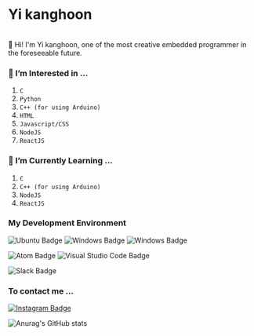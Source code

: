 <!---
-   👋 Hi, I’m @hoon5083
-   👀 I’m interested in ...
-   🌱 I’m currently learning ...
-   💞️ I’m looking to collaborate on ...
-   📫 How to reach me ... testtest

hoon5083/hoon5083 is a ✨ special ✨ repository because its `README.md` (this file) appears on your GitHub profile.
You can click the Preview link to take a look at your changes.
--->

# Yi kanghoon
<br>👋 Hi! I'm Yi kanghoon, one of the most creative embedded programmer in the foreseeable future.<br/>

### 👀 I’m Interested in ...
1. `C`
2. `Python`
3. `C++ (for using Arduino)`
4. `HTML`
5. `Javascript/CSS`
6. `NodeJS`
7. `ReactJS`<br/>

### 🌱 I’m Currently Learning ...
1. `C`
2. `C++ (for using Arduino)`
3. `NodeJS`
4. `ReactJS`<br/>

### My Development Environment<br>
![Ubuntu Badge](https://img.shields.io/badge/Ubuntu-E95420?style=?style=flat-square&logo=Ubuntu&logoColor=white) ![Windows Badge](https://img.shields.io/badge/Linux-FCC624?style=?style=flat-square&logo=Linux&logoColor=white) ![Windows Badge](https://img.shields.io/badge/Windows-0078D6?style=?style=flat-square&logo=Windows&logoColor=white)

![Atom Badge](https://img.shields.io/badge/Atom-66595c?style=?style=flat-square&logo=Atom&logoColor=white) ![Visual Studio Code Badge](https://img.shields.io/badge/VisualStudioCode-007ACC?style=?style=flat-square&logo=VisualStudioCode&logoColor=white)



![Slack Badge](https://img.shields.io/badge/Slack-4a154b?style=?style=flat-square&logo=Slack&logoColor=white)<br/>

### To contact me ...<br>
[![Instagram Badge](https://img.shields.io/badge/Instagram-E4405F?style=flat-square&logo=Instagram&logoColor=white&link=https://www.instagram.com/k.hoon_life/)](https://www.instagram.com/k.hoon_life/)

![Anurag's GitHub stats](https://github-readme-stats.vercel.app/api?username=hoon5083&show_icons=true&theme=vue)
